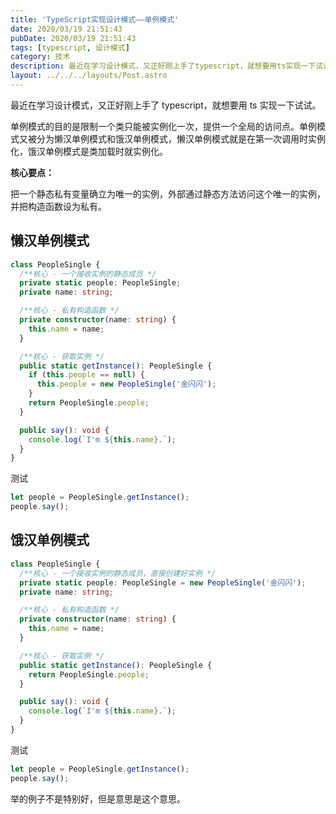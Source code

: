 ```yaml
---
title: 'TypeScript实现设计模式——单例模式'
date: 2020/03/19 21:51:43
pubDate: 2020/03/19 21:51:43
tags: [typescript, 设计模式]
category: 技术
description: 最近在学习设计模式，又正好刚上手了typescript，就想要用ts实现一下试试。
layout: ../../../layouts/Post.astro
---
```


最近在学习设计模式，又正好刚上手了 typescript，就想要用 ts 实现一下试试。

单例模式的目的是限制一个类只能被实例化一次，提供一个全局的访问点。单例模式又被分为懒汉单例模式和饿汉单例模式，懒汉单例模式就是在第一次调用时实例化，饿汉单例模式是类加载时就实例化。

**核心要点：**

把一个静态私有变量确立为唯一的实例，外部通过静态方法访问这个唯一的实例，并把构造函数设为私有。

## 懒汉单例模式

```typescript
class PeopleSingle {
  /**核心 - 一个接收实例的静态成员 */
  private static people: PeopleSingle;
  private name: string;

  /**核心 - 私有构造函数 */
  private constructor(name: string) {
    this.name = name;
  }

  /**核心 - 获取实例 */
  public static getInstance(): PeopleSingle {
    if (this.people == null) {
      this.people = new PeopleSingle('金闪闪');
    }
    return PeopleSingle.people;
  }

  public say(): void {
    console.log(`I'm ${this.name}.`);
  }
}
```

测试

```typescript
let people = PeopleSingle.getInstance();
people.say();
```

## 饿汉单例模式

```typescript
class PeopleSingle {
  /**核心 - 一个接收实例的静态成员，直接创建好实例 */
  private static people: PeopleSingle = new PeopleSingle('金闪闪');
  private name: string;

  /**核心 - 私有构造函数 */
  private constructor(name: string) {
    this.name = name;
  }

  /**核心 - 获取实例 */
  public static getInstance(): PeopleSingle {
    return PeopleSingle.people;
  }

  public say(): void {
    console.log(`I'm ${this.name}.`);
  }
}
```

测试

```typescript
let people = PeopleSingle.getInstance();
people.say();
```

举的例子不是特别好，但是意思是这个意思。
